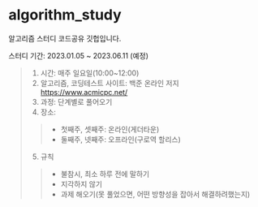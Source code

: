 # algorithm_study
알고리즘 스터디 코드공유 깃헙입니다.

스터디 기간: 2023.01.05 ~ 2023.06.11 (예정)

> 1. 시간: 매주 일요일(10:00~12:00)
> 2. 알고리즘, 코딩테스트 사이트: 백준 온라인 저지 https://www.acmicpc.net/
> 3. 과정: 단계별로 풀어오기
> 4. 장소: 
> > + 첫째주, 셋째주: 온라인(게더타운) 
> > + 둘째주, 넷째주: 오프라인(구로역 할리스)
> 5. 규칙
> > + 불참시, 최소 하루 전에 말하기
> > +  지각하지 않기
> > +  과제 해오기(못 풀었으면, 어떤 방향성을 잡아서 해결하려했는지)
